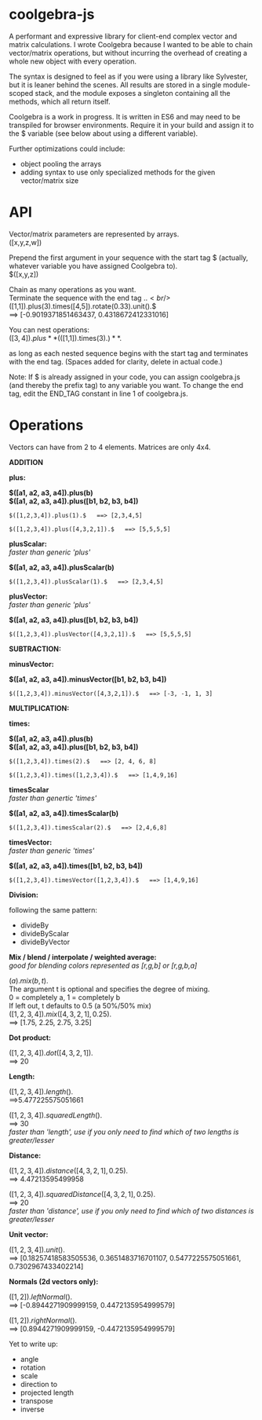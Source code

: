 # coolgebra-js

A performant and expressive library for client-end complex vector and matrix calculations. I wrote Coolgebra because I wanted to be able to chain vector/matrix operations, but without incurring the overhead of creating a whole new object with every operation.

The syntax is designed to feel as if you were using a library like Sylvester, but it is leaner behind the scenes. All results are stored in a single module-scoped stack, and the module exposes a singleton containing all the methods, which all return itself.

Coolgebra is a work in progress. It is written in ES6 and may need to be transpiled for browser environments. Require it in your build and assign it to the $ variable (see below about using a different variable).

Further optimizations could include:
- object pooling the arrays
- adding syntax to use only specialized methods for the given vector/matrix size

# API

Vector/matrix parameters are represented by arrays.
<br/>([x,y,z,w])
  
Prepend the first argument in your sequence with the start tag $ (actually, whatever variable you have assigned Coolgebra to).
<br/>$([x,y,z])

Chain as many operations as you want.
<br/>Terminate the sequence with the end tag .$.
<br/>$([1,1]).plus(3).times([4,5]).rotate(0.33).unit().$
<br/>==> [-0.9019371851463437, 0.4318672412331016]

You can nest operations:
<br/>$([3,4]).plus  **($([1,1]).times(3).$)**  .$

as long as each nested sequence begins with the start tag and terminates with the end tag.
(Spaces added for clarity, delete in actual code.)

Note: If $ is already assigned in your code, you can assign coolgebra.js (and thereby the prefix tag) to any variable you want. To change the end tag, edit the END_TAG constant in line 1 of coolgebra.js.

# Operations

Vectors can have from 2 to 4 elements. Matrices are only 4x4.

**ADDITION**

**plus:**

**$([a1, a2, a3, a4]).plus(b)  
$([a1, a2, a3, a4]).plus([b1, b2, b3, b4])**

`$([1,2,3,4]).plus(1).$  
   ==> [2,3,4,5]`
   
`$([1,2,3,4]).plus([4,3,2,1]).$  
   ==> [5,5,5,5]`

**plusScalar:**  
*faster than generic 'plus'*

**$([a1, a2, a3, a4]).plusScalar(b)**

`$([1,2,3,4]).plusScalar(1).$  
   ==> [2,3,4,5]  `

**plusVector:**  
   *faster than generic 'plus'*

**$([a1, a2, a3, a4]).plus([b1, b2, b3, b4])**
   
`$([1,2,3,4]).plusVector([4,3,2,1]).$  
   ==> [5,5,5,5] ` 
   
**SUBTRACTION:**

**minusVector:**

**$([a1, a2, a3, a4]).minusVector([b1, b2, b3, b4])**

`$([1,2,3,4]).minusVector([4,3,2,1]).$  
   ==> [-3, -1, 1, 3]`

**MULTIPLICATION:**

**times:**

**$([a1, a2, a3, a4]).plus(b)  
$([a1, a2, a3, a4]).plus([b1, b2, b3, b4])**

`$([1,2,3,4]).times(2).$  
   ==> [2, 4, 6, 8]`
   
`$([1,2,3,4]).times([1,2,3,4]).$  
   ==> [1,4,9,16]`
   
**timesScalar**  
*faster than genertic 'times'*
   
**$([a1, a2, a3, a4]).timesScalar(b)**

`$([1,2,3,4]).timesScalar(2).$  
   ==> [2,4,6,8]  `
 
**timesVector:**  
   *faster than generic 'times'*

**$([a1, a2, a3, a4]).times([b1, b2, b3, b4])** 
 
`$([1,2,3,4]).timesVector([1,2,3,4]).$  
   ==> [1,4,9,16]  `
   
**Division:**

following the same pattern:
- divideBy
- divideByScalar
- divideByVector

**Mix / blend / interpolate / weighted average:**  
*good for blending colors represented as [r,g,b] or [r,g,b,a]*

$(a).mix(b, t).$  
The argument t is optional and specifies the degree of mixing.  
0 = completely a, 1 = completely b  
If left out, t defaults to 0.5 (a 50%/50% mix)  
$([1,2,3,4]).mix([4,3,2,1], 0.25).$  
   ==> [1.75, 2.25, 2.75, 3.25]

**Dot product:**

$([1,2,3,4]).dot([4,3,2,1]).$   
   ==> 20

**Length:**

$([1,2,3,4]).length().$  
   ==>5.477225575051661
   
$([1,2,3,4]).squaredLength().$  
   ==> 30  
   *faster than 'length', use if you only need to find which of two lengths is greater/lesser*
   
**Distance:**
   
$([1,2,3,4]).distance([4,3,2,1], 0.25).$  
   ==> 4.47213595499958
   
$([1,2,3,4]).squaredDistance([4,3,2,1], 0.25).$  
   ==> 20  
   *faster than 'distance', use if you only need to find which of two distances is greater/lesser*
   
**Unit vector:**
   
$([1,2,3,4]).unit().$  
   ==> [0.18257418583505536, 0.3651483716701107, 0.5477225575051661, 0.7302967433402214]

**Normals (2d vectors only):**

$([1,2]).leftNormal().$  
   ==> [-0.8944271909999159, 0.4472135954999579]
   
$([1,2]).rightNormal().$  
   ==> [0.8944271909999159, -0.4472135954999579]
   
Yet to write up:  
- angle
- rotation
- scale
- direction to
- projected length
- transpose
- inverse
